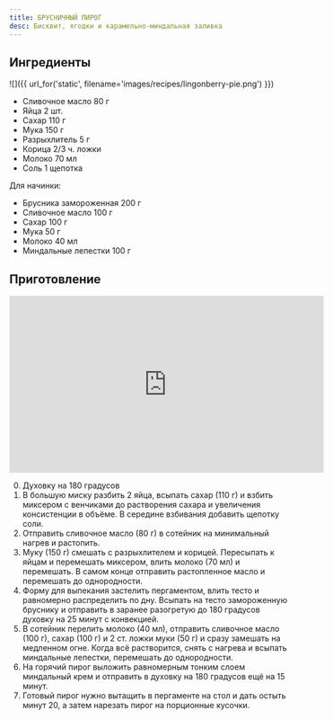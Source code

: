 ```yaml
---
title: БРУСНИЧНЫЙ ПИРОГ
desc: Бисквит, ягодки и карамельно-миндальная заливка
---
```


## Ингредиенты

![]({{ url_for('static', filename='images/recipes/lingonberry-pie.png')  }})

- Сливочное масло 80 г  
- Яйца 2 шт.  
- Сахар 110 г  
- Мука 150 г  
- Разрыхлитель 5 г  
- Корица 2/3 ч. ложки  
- Молоко 70 мл  
- Соль 1 щепотка 

Для начинки:

- Брусника замороженная 200 г  
- Сливочное масло 100 г  
- Сахар 100 г  
- Мука 50 г  
- Молоко 40 мл  
- Миндальные лепестки 100 г  

## Приготовление

<iframe width="560" height="315" src="https://www.youtube.com/embed/dcZ3fAY_VXk?si=gX572JUxWy4coV0E" title="YouTube video player" frameborder="0" allow="accelerometer; autoplay; clipboard-write; encrypted-media; gyroscope; picture-in-picture; web-share" allowfullscreen></iframe>

0. Духовку на 180 градусов
1. В большую миску разбить 2 яйца, всыпать сахар (110 г) и взбить миксером с венчиками до растворения сахара и увеличения консистенции в объёме. В середине взбивания добавить щепотку соли.
2. Отправить сливочное масло (80 г) в сотейник на минимальный нагрев и растопить.
3. Муку (150 г) смешать с разрыхлителем и корицей. Пересыпать к яйцам и перемешать миксером, влить молоко (70 мл) и перемешать. В самом конце отправить растопленное масло и перемешать до однородности.
4. Форму для выпекания застелить пергаментом, влить тесто и равномерно распределить по дну. Всыпать на тесто замороженную бруснику и отправить в заранее разогретую до 180 градусов духовку на 25 минут с конвекцией.
5. В сотейник перелить молоко (40 мл), отправить сливочное масло (100 г), сахар (100 г) и 2 ст. ложки муки (50 г) и сразу замешать на медленном огне. Когда всё растворится, снять с нагрева и всыпать миндальные лепестки, перемешать до однородности.
6. На горячий пирог выложить равномерным тонким слоем миндальный крем и отправить в духовку на 180 градусов ещё на 15 минут.
7. Готовый пирог нужно вытащить в пергаменте на стол и дать остыть минут 20, а затем нарезать пирог на порционные кусочки.
